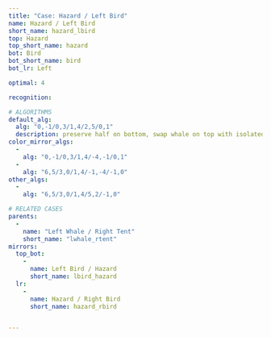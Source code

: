 ```yaml
---
title: "Case: Hazard / Left Bird"
name: Hazard / Left Bird
short_name: hazard_lbird
top: Hazard
top_short_name: hazard
bot: Bird
bot_short_name: bird
bot_lr: Left

optimal: 4

recognition:

# ALGORITHMS
default_alg:
  alg: "0,-1/0,3/1,4/2,5/0,1"
  description: preserve half on bottom, swap whale on top with isolated edge on bottom to form good whale/tent
color_mirror_algs:
  -
    alg: "0,-1/0,3/1,4/-4,-1/0,1"
  -
    alg: "6,5/3,0/1,4/-1,-4/-1,0"
other_algs:
  -
    alg: "6,5/3,0/1,4/5,2/-1,0"

# RELATED CASES
parents:
  -
    name: "Left Whale / Right Tent"
    short_name: "lwhale_rtent"
mirrors:
  top_bot:
    -
      name: Left Bird / Hazard
      short_name: lbird_hazard
  lr:
    -
      name: Hazard / Right Bird
      short_name: hazard_rbird


---
```


